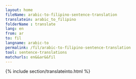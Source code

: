 ```yaml
---
layout: home
fileName: arabic-to-filipino-sentence-translation
translatein: arabic_to_filipino
folderName : translate
lang: en
from: ar
to: fil
langname: arabic-to
permalink: /fil/arabic-to-filipino-sentence-translation
tool: sentence-translations
matchurls: en&&ar&&fil
---
```

{% include section/translateinto.html %}
